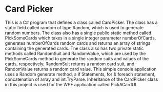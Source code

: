 # Card Picker
This is a C# program that defines a class called CardPicker. The class has a static field called random of type Random, which is used to generate random numbers. The class also has a single public static method called PickSomeCards which takes in a single integer parameter numberOfCards, generates numberOfCards random cards and returns an array of strings containing the generated cards. The class also has two private static methods called RandomSuit and RandomValue, which are used by the PickSomeCards method to generate the random suits and values of the cards, respectively. RandomSuit returns a random card suit, and RandomValue returns a random card value.
This simple console application uses a Random generate method, a if Statements, for & foreach statement, concatenation of array and int.TryParse.
Inheritance of the CardPicker class in this project is used for the WPF application called PickACardUI.
